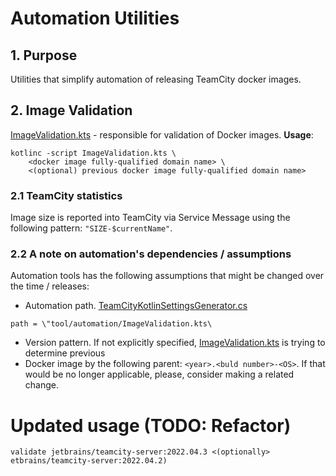 # Automation Utilities

## 1. Purpose
Utilities that simplify automation of releasing TeamCity docker images.


## 2. Image Validation
[ImageValidation.kts](ImageValidation.kts) - responsible for validation of Docker images.
**Usage**:
```
kotlinc -script ImageValidation.kts \
    <docker image fully-qualified domain name> \
    <(optional) previous docker image fully-qualified domain name>
```

### 2.1 TeamCity statistics
Image size is reported into TeamCity via Service Message using the following pattern: `"SIZE-$currentName"`.


### 2.2 A note on automation's dependencies / assumptions
Automation tools has the following assumptions that might be changed over the time / releases:
* Automation path. [TeamCityKotlinSettingsGenerator.cs](../TeamCity.Docker/TeamCityKotlinSettingsGenerator.cs)
```
path = \"tool/automation/ImageValidation.kts\
```

* Version pattern. If not explicitly specified, [ImageValidation.kts](ImageValidation.kts) is trying to determine previous
* Docker image by the following parent: `<year>.<buld number>-<OS>`. If that would be no longer applicable, please, consider making a related change. 


# Updated usage (TODO: Refactor)
```
validate jetbrains/teamcity-server:2022.04.3 <(optionally> etbrains/teamcity-server:2022.04.2)
```